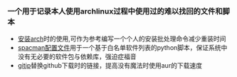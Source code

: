 ### 一个用于记录本人使用archlinux过程中使用过的难以找回的文件和脚本
- [安装arch](./thinkpade480_archinstall)时的使用,可作为参考编写一个个人的安装批处理命令减少重装时间
- [spacman配置文件](./spacman)用于一个基于白名单软件列表的python脚本，保证系统中没有无必要的软件包与依赖库，强迫症福音
- [gitip](./gitip)替换github下载时的链接，提高没有魔法时使用aur的下载速度
